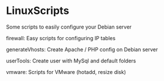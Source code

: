 # LinuxScripts
Some scripts to easily configure your Debian server

firewall: 
	Easy scripts for configuring IP tables

generateVhosts:	
	Create Apache / PHP config on Debian server

userTools:
	Create user with MySql and default folders

vmware:
	Scripts for VMware (hotadd, resize disk)
